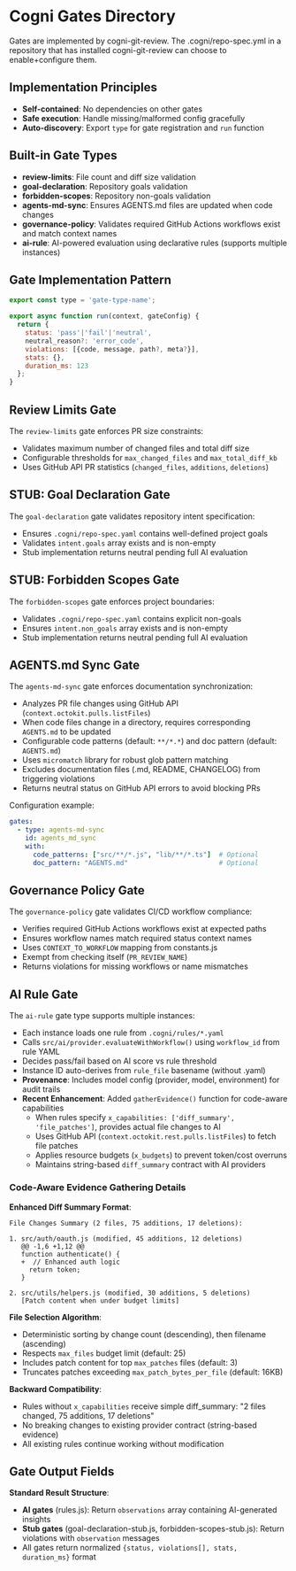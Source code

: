 # Cogni Gates Directory

Gates are implemented by cogni-git-review. The .cogni/repo-spec.yml in a repository that has installed cogni-git-review can choose to enable+configure them.

## Implementation Principles
- **Self-contained**: No dependencies on other gates
- **Safe execution**: Handle missing/malformed config gracefully
- **Auto-discovery**: Export `type` for gate registration and `run` function

## Built-in Gate Types
- **review-limits**: File count and diff size validation
- **goal-declaration**: Repository goals validation
- **forbidden-scopes**: Repository non-goals validation  
- **agents-md-sync**: Ensures AGENTS.md files are updated when code changes
- **governance-policy**: Validates required GitHub Actions workflows exist and match context names
- **ai-rule**: AI-powered evaluation using declarative rules (supports multiple instances)

## Gate Implementation Pattern
```javascript
export const type = 'gate-type-name';

export async function run(context, gateConfig) {
  return {
    status: 'pass'|'fail'|'neutral',
    neutral_reason?: 'error_code',
    violations: [{code, message, path?, meta?}],
    stats: {},
    duration_ms: 123
  };
}
```

## Review Limits Gate
The `review-limits` gate enforces PR size constraints:
- Validates maximum number of changed files and total diff size
- Configurable thresholds for `max_changed_files` and `max_total_diff_kb`
- Uses GitHub API PR statistics (`changed_files`, `additions`, `deletions`)

## STUB: Goal Declaration Gate  
The `goal-declaration` gate validates repository intent specification:
- Ensures `.cogni/repo-spec.yaml` contains well-defined project goals
- Validates `intent.goals` array exists and is non-empty
- Stub implementation returns neutral pending full AI evaluation

## STUB: Forbidden Scopes Gate
The `forbidden-scopes` gate enforces project boundaries:
- Validates `.cogni/repo-spec.yaml` contains explicit non-goals
- Ensures `intent.non_goals` array exists and is non-empty  
- Stub implementation returns neutral pending full AI evaluation

## AGENTS.md Sync Gate
The `agents-md-sync` gate enforces documentation synchronization:
- Analyzes PR file changes using GitHub API (`context.octokit.pulls.listFiles`)
- When code files change in a directory, requires corresponding `AGENTS.md` to be updated
- Configurable code patterns (default: `**/*.*`) and doc pattern (default: `AGENTS.md`)
- Uses `micromatch` library for robust glob pattern matching
- Excludes documentation files (.md, README, CHANGELOG) from triggering violations
- Returns neutral status on GitHub API errors to avoid blocking PRs

Configuration example:
```yaml
gates:
  - type: agents-md-sync
    id: agents_md_sync
    with:
      code_patterns: ["src/**/*.js", "lib/**/*.ts"]  # Optional
      doc_pattern: "AGENTS.md"                       # Optional
```

## Governance Policy Gate
The `governance-policy` gate validates CI/CD workflow compliance:
- Verifies required GitHub Actions workflows exist at expected paths
- Ensures workflow names match required status context names
- Uses `CONTEXT_TO_WORKFLOW` mapping from constants.js
- Exempt from checking itself (`PR_REVIEW_NAME`)
- Returns violations for missing workflows or name mismatches

## AI Rule Gate
The `ai-rule` gate type supports multiple instances:
- Each instance loads one rule from `.cogni/rules/*.yaml`
- Calls `src/ai/provider.evaluateWithWorkflow()` using `workflow_id` from rule YAML
- Decides pass/fail based on AI score vs rule threshold
- Instance ID auto-derives from `rule_file` basename (without .yaml)
- **Provenance**: Includes model config (provider, model, environment) for audit trails
- **Recent Enhancement**: Added `gatherEvidence()` function for code-aware capabilities
  - When rules specify `x_capabilities: ['diff_summary', 'file_patches']`, provides actual file changes to AI
  - Uses GitHub API (`context.octokit.rest.pulls.listFiles`) to fetch file patches
  - Applies resource budgets (`x_budgets`) to prevent token/cost overruns
  - Maintains string-based `diff_summary` contract with AI providers

### Code-Aware Evidence Gathering Details

**Enhanced Diff Summary Format**:
```
File Changes Summary (2 files, 75 additions, 17 deletions):

1. src/auth/oauth.js (modified, 45 additions, 12 deletions)
   @@ -1,6 +1,12 @@
   function authenticate() {
   +  // Enhanced auth logic
     return token;
   }

2. src/utils/helpers.js (modified, 30 additions, 5 deletions)
   [Patch content when under budget limits]
```

**File Selection Algorithm**:
- Deterministic sorting by change count (descending), then filename (ascending)
- Respects `max_files` budget limit (default: 25)
- Includes patch content for top `max_patches` files (default: 3)
- Truncates patches exceeding `max_patch_bytes_per_file` (default: 16KB)

**Backward Compatibility**:
- Rules without `x_capabilities` receive simple diff_summary: "2 files changed, 75 additions, 17 deletions"
- No breaking changes to existing provider contract (string-based evidence)
- All existing rules continue working without modification

## Gate Output Fields

**Standard Result Structure**:
- **AI gates** (rules.js): Return `observations` array containing AI-generated insights
- **Stub gates** (goal-declaration-stub.js, forbidden-scopes-stub.js): Return violations with `observation` messages
- All gates return normalized `{status, violations[], stats, duration_ms}` format
